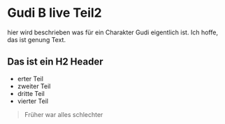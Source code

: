 # Gudi B live Teil2

hier wird beschrieben was für ein Charakter Gudi eigentlich ist.
Ich hoffe, das ist genung Text.

## Das ist ein H2 Header

* erter Teil
* zweiter Teil
* dritte Teil
* vierter Teil

> Früher war alles schlechter
